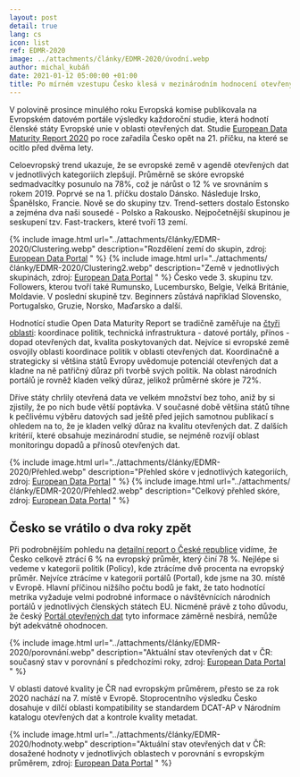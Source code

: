 ```yaml
---
layout: post
detail: true
lang: cs
icon: list
ref: EDMR-2020
image: ../attachments/články/EDMR-2020/úvodní.webp 
author: michal_kubáň
date: 2021-01-12 05:00:00 +01:00
title: Po mírném vzestupu Česko klesá v mezinárodním hodnocení otevřených dat
---
```


V polovině prosince minulého roku Evropská komise publikovala na Evropském datovém portále výsledky každoroční studie, která hodnotí členské státy Evropské unie v oblasti otevřených dat. 
Studie [European Data Maturity Report 2020][EDMR] po roce zařadila Česko opět na 21. příčku, na které se ocitlo před dvěma lety. 

<!--more-->

Celoevropský trend ukazuje, že se evropské země v agendě otevřených dat v jednotlivých kategoriích zlepšují. 
Průměrně se skóre evropské sedmadvacítky posunulo na 78%, což je nárůst o 12 % ve srovnáním s rokem 2019. 
Poprvé se na 1. příčku dostalo Dánsko. 
Následuje Irsko, Španělsko, Francie. 
Nově se do skupiny tzv. Trend-setters dostalo Estonsko a zejména dva naši sousedé - Polsko a Rakousko. 
Nejpočetnější skupinou je seskupení tzv. Fast-trackers, které tvoří 13 zemí.  

{% include image.html
    url="../attachments/články/EDMR-2020/Clustering.webp"
    description="Rozdělení zemí do skupin, zdroj: <a href='https://www.europeandataportal.eu/' title='EDP'>European Data Portal</a> "
%}
{% include image.html
    url="../attachments/články/EDMR-2020/Clustering2.webp"
    description="Země v jednotlivých skupinách, zdroj: <a href='https://www.europeandataportal.eu/' title='EDP'>European Data Portal</a> "
%}
Česko vede 3. skupinu tzv. Followers, kterou tvoří také Rumunsko, Lucembursko, Belgie, Velká Británie, Moldavie. 
V poslední skupině tzv. Beginners zůstává například Slovensko, Portugalsko, Gruzie, Norsko, Maďarsko a další. 

Hodnotící studie Open Data Maturity Report se tradičně zaměřuje na [čtyři oblasti][dashboard]: koordinace politik, technická infrastruktura - datové portály, přínos - dopad otevřených dat, kvalita poskytovaných dat. Nejvíce si evropské země osvojily oblasti koordinace politik v oblasti otevřených dat. Koordinačně a strategicky si většina států Evropy uvědomuje potenciál otevřených dat a kladne na ně patřičný důraz při tvorbě svých politik. Na oblast národních portálů je rovněž kladen velký důraz,  jelikož průměrné skóre je 72%. 

Dříve státy chrlily otevřená data ve velkém množství bez toho, aniž by si zjistily, že po nich bude větší poptávka. V současné době většina států tíhne k pečlivému výběru datových sad ještě před jejich samotnou publikací s ohledem na to, že je kladen velký důraz na kvalitu otevřených dat. Z dalších kritérií, které obsahuje mezinárodní studie, se nejméně rozvíjí oblast monitoringu dopadů a přínosů otevřených dat. 

{% include image.html
    url="../attachments/články/EDMR-2020/Přehled.webp"
    description="Přehled skóre v jednotlivých kategoriích, zdroj: <a href='https://www.europeandataportal.eu/' title='EDP'>European Data Portal</a> "
%}
{% include image.html
    url="../attachments/články/EDMR-2020/Přehled2.webp"
    description="Celkový přehled skóre, zdroj: <a href='https://www.europeandataportal.eu/' title='EDP'>European Data Portal</a> "
%}

## Česko se vrátilo o dva roky zpět 

Při podrobnějším pohledu na [detailní report o České republice][country factsheet] vidíme, že Česko celkově ztrácí 6 % na evropský průměr, který činí 78 %. Nejlépe si vedeme v kategorii politik (Policy), kde ztrácíme dvě procenta na evropský průměr. Nejvíce ztrácíme v kategorii portálů (Portal), kde jsme na 30. místě v Evropě. Hlavní příčinou nižšího počtu bodů je fakt, že tato hodnotící metrika vyžaduje velmi podrobné informace o návštěvnících národních portálů v jednotlivých členských státech EU. Nicméně právě z toho důvodu, že český [Portál otevřených dat][POD] tyto informace  záměrně nesbírá, nemůže být adekvátně ohodnocen.

{% include image.html
    url="../attachments/články/EDMR-2020/porovnání.webp"
    description="Aktuální stav otevřených dat v ČR: současný stav v porovnání s předchozími roky, zdroj: <a href='https://www.europeandataportal.eu/' title='EDP'>European Data Portal</a> "
%}

V oblasti datové kvality je ČR nad evropským průměrem, přesto se za rok 2020 nachází na 7. místě v Evropě. Stoprocentního výsledku Česko dosahuje v dílčí oblasti kompatibility se standardem DCAT-AP v Národním katalogu otevřených dat a kontrole kvality metadat.

{% include image.html
    url="../attachments/články/EDMR-2020/hodnoty.webp"
    description="Aktuální stav otevřených dat v ČR: dosažené hodnoty v jednotlivých oblastech v porovnání s evropským průměrem, zdroj: <a href='https://www.europeandataportal.eu/' title='EDP'>European Data Portal</a> "
%} 

[EDMR]: https://www.europeandataportal.eu/sites/default/files/edp_landscaping_insight_report_n6_2020.pdf "European Data Maturity Report 2020"
[dashboard]: https://www.europeandataportal.eu/cs/dashboard/2020#intro "European Data Portal - Dashboard"
[country factsheet]: https://www.europeandataportal.eu/sites/default/files/country-factsheet_czech-republic_2020.pdf "European Data Portal - detailní report o České republice"
[POD]: https://data.gov.cz/ "Portál otevřených dat"